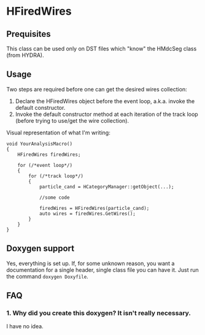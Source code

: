 # HFiredWires

## Prequisites

This class can be used only on DST files which "know" the HMdcSeg class (from HYDRA).

## Usage

Two steps are required before one can get the desired wires collection:
1. Declare the HFiredWires object before the event loop, a.k.a. invoke the default constructor.
2. Invoke the default constructor method at each iteration of the track loop (before trying to use/get the wire collection).

Visual representation of what I'm writing:
```
void YourAnalysisMacro()
{
    HFiredWires firedWires;

    for (/*event loop*/)
    {
        for (/*track loop*/)
        {
            particle_cand = HCategoryManager::getObject(...);

            //some code
            
            firedWires = HFiredWires(particle_cand);
            auto wires = firedWires.GetWires();
        }
    }
}
```

## Doxygen support

Yes, everything is set up. If, for some unknown reason, you want a documentation for a single header, single class file you can have it. Just run the command `doxygen Doxyfile`.

## FAQ

### 1. Why did you create this doxygen? It isn't really necessary.

I have no idea.